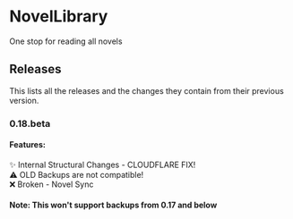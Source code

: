 # NovelLibrary
One stop for reading all novels

## Releases
This lists all the releases and the changes they contain from their previous version.

### 0.18.beta

#### Features: 
✨️ Internal Structural Changes - CLOUDFLARE FIX!<br>
⚠️ OLD Backups are not compatible!<br>
❌️ Broken - Novel Sync<br>

#### Note: This won't support backups from 0.17 and below
